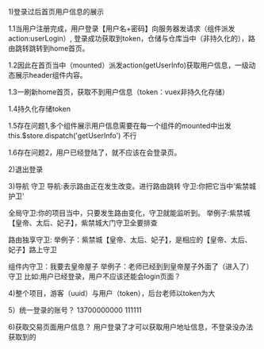 1)登录过后首页用户信息的展示

1.1当用户注册完成，用户登录【用户名+密码】向服务器发请求（组件派发action:userLogin）,
登录成功获取到token，仓储与仓库当中（非持久化的），路由跳转跳转到home首页。

1.2因此在首页当中（mounted）派发action(getUserInfo)获取用户信息，一级动态展示header组件内容。

1.3一刷新home首页，获取不到用户信息（token：vuex非持久化存储）

1.4持久化存储token

1.5存在问题1,多个组件展示用户信息需要在每一个组件的mounted中出发 this.$store.dispatch('getUserInfo') 不行

1.6存在问题2，用户已经登陆了，就不应该在会登录页。




2)退出登录



3)导航 守卫
导航:表示路由正在发生改变。进行路由跳转
守卫:你把它当中'紫禁城护卫'

全局守卫:你的项目当中，只要发生路由变化，守卫就能监听到。
举例子:紫禁城【皇帝、太后、妃子】，紫禁城大门守卫全要排查

路由独享守卫:
举例子：紫禁城【皇帝、太后、妃子】，是相应的【皇帝、太后、妃子】路上守卫


组件内守卫：我要去皇帝屋子
举例子：老师已经到到皇帝屋子外面了（进入了）守卫
比如:用户已经登录，用户不应该还能会login页面？



4)整个项目，游客（uuid）与用户（token），后台老师以token为大



5）统一登录的账号？
13700000000   111111



6)获取交易页面用户信息？
用户登录了才可以获取用户地址信息，不登录没办法获取到的































